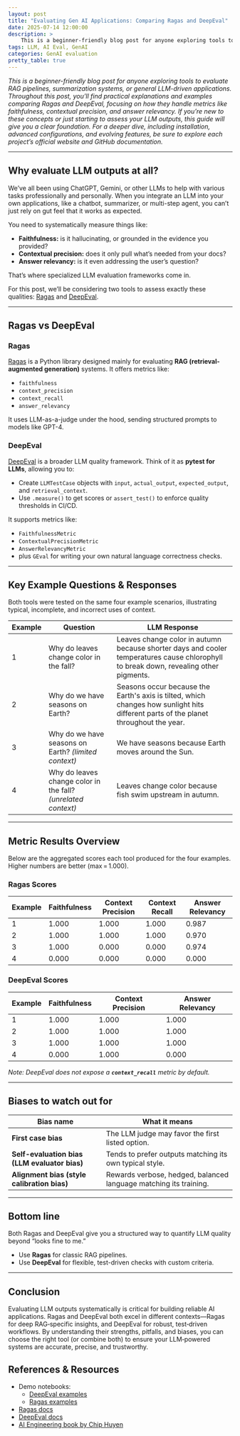 ```yaml
---
layout: post
title: "Evaluating Gen AI Applications: Comparing Ragas and DeepEval"
date: 2025-07-14 12:00:00
description: >
    This is a beginner-friendly blog post for anyone exploring tools to evaluate RAG pipelines, summarization systems, or general LLM-driven applications. Throughout this post, you’ll find practical explanations and examples comparing Ragas and DeepEval, focusing on how they handle metrics like faithfulness, contextual precision, and answer relevancy. If you’re new to these concepts or just starting to assess your LLM outputs, this guide will give you a clear foundation. For a deeper dive, including installation, advanced configurations, and evolving features, be sure to explore each project’s official website and GitHub documentation.
tags: LLM, AI Eval, GenAI
categories: GenAI evaluation
pretty_table: true
---
```


*This is a beginner-friendly blog post for anyone exploring tools to evaluate RAG pipelines, summarization systems, or general LLM-driven applications. Throughout this post, you’ll find practical explanations and examples comparing Ragas and DeepEval, focusing on how they handle metrics like faithfulness, contextual precision, and answer relevancy. If you’re new to these concepts or just starting to assess your LLM outputs, this guide will give you a clear foundation. For a deeper dive, including installation, advanced configurations, and evolving features, be sure to explore each project’s official website and GitHub documentation.*

---

## Why evaluate LLM outputs at all?

We’ve all been using ChatGPT, Gemini, or other LLMs to help with various tasks professionally and personally. When you integrate an LLM into your own applications, like a chatbot, summarizer, or multi-step agent, you can’t just rely on gut feel that it works as expected.

You need to systematically measure things like:

* **Faithfulness:** is it hallucinating, or grounded in the evidence you provided?
* **Contextual precision:** does it only pull what’s needed from your docs?
* **Answer relevancy:** is it even addressing the user’s question?

That’s where specialized LLM evaluation frameworks come in.

For this post, we’ll be considering two tools to assess exactly these qualities: [Ragas](https://docs.ragas.io/en/stable/) and [DeepEval](https://deepeval.com).

---

## Ragas vs DeepEval

### **Ragas**

[Ragas](https://github.com/explodinggradients/ragas) is a Python library designed mainly for evaluating **RAG (retrieval-augmented generation)** systems. It offers metrics like:

* `faithfulness`
* `context_precision`
* `context_recall`
* `answer_relevancy`

It uses LLM-as-a-judge under the hood, sending structured prompts to models like GPT-4.

### **DeepEval**

[DeepEval](https://github.com/confident-ai/deepeval) is a broader LLM quality framework. Think of it as **pytest for LLMs**, allowing you to:

* Create `LLMTestCase` objects with `input`, `actual_output`, `expected_output`, and `retrieval_context`.
* Use `.measure()` to get scores or `assert_test()` to enforce quality thresholds in CI/CD.

It supports metrics like:

* `FaithfulnessMetric`
* `ContextualPrecisionMetric`
* `AnswerRelevancyMetric`
* plus `GEval` for writing your own natural language correctness checks.


---

## Key Example Questions & Responses

Both tools were tested on the same four example scenarios, illustrating typical, incomplete, and incorrect uses of context.

| Example | Question                                                      | LLM Response                                                                                                                          |
| ------- | ------------------------------------------------------------- | ------------------------------------------------------------------------------------------------------------------------------------- |
| 1       | Why do leaves change color in the fall?                       | Leaves change color in autumn because shorter days and cooler temperatures cause chlorophyll to break down, revealing other pigments. |
| 2       | Why do we have seasons on Earth?                              | Seasons occur because the Earth's axis is tilted, which changes how sunlight hits different parts of the planet throughout the year.  |
| 3       | Why do we have seasons on Earth? *(limited context)*          | We have seasons because Earth moves around the Sun.                                                                                   |
| 4       | Why do leaves change color in the fall? *(unrelated context)* | Leaves change color because fish swim upstream in autumn.                                                                             |

---

## Metric Results Overview

Below are the aggregated scores each tool produced for the four examples. Higher numbers are better (max = 1.000).

### Ragas Scores

| Example | Faithfulness | Context Precision | Context Recall | Answer Relevancy |
| ------- | ------------ | ----------------- | -------------- | ---------------- |
| 1       | 1.000        | 1.000             | 1.000          | 0.987            |
| 2       | 1.000        | 1.000             | 1.000          | 0.970            |
| 3       | 1.000        | 0.000             | 0.000          | 0.974            |
| 4       | 0.000        | 0.000             | 0.000          | 0.000            |

### DeepEval Scores

| Example | Faithfulness | Context Precision | Answer Relevancy |
| ------- | ------------ | ----------------- | ---------------- |
| 1       | 1.000        | 1.000             | 1.000            |
| 2       | 1.000        | 1.000             | 1.000            |
| 3       | 1.000        | 1.000             | 1.000            |
| 4       | 0.000        | 1.000             | 0.000            |

*Note: DeepEval does not expose a ****`context_recall`**** metric by default.*

---

## Biases to watch out for

| Bias name                                     | What it means                                                                               |
| --------------------------------------------- | ------------------------------------------------------------------------------------------- |
| **First case bias**                           | The LLM judge may favor the first listed option.                                            |
| **Self-evaluation bias (LLM evaluator bias)** | Tends to prefer outputs matching its own typical style.                                     |
| **Alignment bias (style calibration bias)**   | Rewards verbose, hedged, balanced language matching its training.                           |


---

## Bottom line

Both Ragas and DeepEval give you a structured way to quantify LLM quality beyond “looks fine to me.”

* Use **Ragas** for classic RAG pipelines.
* Use **DeepEval** for flexible, test-driven checks with custom criteria.

---

## Conclusion

Evaluating LLM outputs systematically is critical for building reliable AI applications. Ragas and DeepEval both excel in different contexts—Ragas for deep RAG‑specific insights, and DeepEval for robust, test‑driven workflows. By understanding their strengths, pitfalls, and biases, you can choose the right tool (or combine both) to ensure your LLM‑powered systems are accurate, precise, and trustworthy.

## References & Resources

- Demo notebooks:  
  - [DeepEval examples](https://github.com/savitharaghunathan/ai-eval-notebooks-playpen/blob/main/deepEval/multiple_questions.ipynb)  
  - [Ragas examples](https://github.com/savitharaghunathan/ai-eval-notebooks-playpen/blob/main/ragas/multiple_questions.ipynb)  
- [Ragas docs](https://docs.ragas.io/en/stable/) 
- [DeepEval docs](https://deepeval.com)
- [AI Engineering book by Chip Huyen](https://www.oreilly.com/library/view/ai-engineering/9781098166298/)